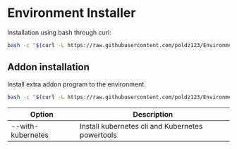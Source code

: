 # Environment Installer

Installation using bash through curl:

```bash
bash -c "$(curl -L https://raw.githubusercontent.com/poldz123/EnvironmentInstaller/master/mac/install.sh)"
```

## Addon installation

Install extra addon program to the environment.

```bash
bash -c "$(curl -L https://raw.githubusercontent.com/poldz123/EnvironmentInstaller/master/mac/install.sh)" --options-go-here
```

| Option | Description  |
|--------|---|
| --with-kubernetes | Install kubernetes cli and Kubernetes powertools |